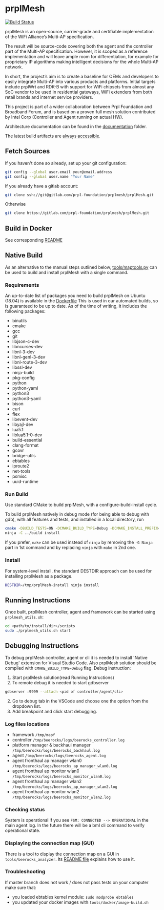 # prplMesh
[![Build Status](https://gitlab.com/prpl-foundation/prplmesh/prplMesh/badges/master/pipeline.svg)](https://gitlab.com/prpl-foundation/prplmesh/prplMesh/pipelines)

prplMesh is an open-source, carrier-grade and certifiable implementation of the WiFi Alliance’s Multi-AP specification.

The result will be source-code covering both the agent and the controller part of the Multi-AP specification.
However, it is scoped as a reference implementation and will leave ample room for differentiation, for example for proprietary IP algorithms making intelligent decisions for the whole Multi-AP network.

In short, the project’s aim is to create a baseline for OEMs and developers to easily integrate Multi-AP into various products and platforms.
Initial targets include prplWrt and RDK-B with support for WiFi chipsets from almost any SoC vendor to be used in residential gateways, WiFi extenders from both retail brands and internet service providers.

This project is part of a wider collaboration between Prpl Foundation and Broadband Forum, and is based on a proven full mesh solution contributed by Intel Corp (Controller and Agent running on actual HW).

Architecture documentation can be found in the [documentation](documentation/) folder.

The latest build artifacts are [always accessible](https://ftp.essensium.com/owncloud/index.php/s/xidrhY3JKEYS9dK?path=%2Fartifacts%2Flatest%2Fbuild).

## Fetch Sources

If you haven't done so already, set up your git configuration:

```bash
git config --global user.email your@email.address
git config --global user.name "Your Name"
```

If you already have a gitlab account:
```bash
git clone ssh://git@gitlab.com/prpl-foundation/prplmesh/prplMesh.git
```
Otherwise
```bash
git clone https://gitlab.com/prpl-foundation/prplmesh/prplMesh.git
```

## Build in Docker

See corresponding [README](tools/docker/README.md)

## Native Build

As an alternative to the manual steps outlined below, [tools/maptools.py](tools/README.md) can be used to build and install prplMesh with a single command.

### Requirements

An up-to-date list of packages you need to build prplMesh on Ubuntu (18.04) is available in the [Dockerfile](tools/docker/builder/ubuntu/bionic/Dockerfile)
This is used in our automated builds, so is guaranteed to be up to date.
As of the time of writing, it includes the following packages:

* binutils 
* cmake 
* gcc 
* git 
* libjson-c-dev 
* libncurses-dev 
* libnl-3-dev 
* libnl-genl-3-dev 
* libnl-route-3-dev 
* libssl-dev 
* ninja-build 
* pkg-config 
* python 
* python-yaml 
* python3 
* python3-yaml 
* bison 
* curl 
* flex 
* libevent-dev 
* libyajl-dev 
* lua5.1 
* liblua5.1-0-dev 
* build-essential 
* clang-format 
* gcovr 
* bridge-utils 
* ebtables 
* iproute2 
* net-tools 
* psmisc 
* uuid-runtime

### Run Build

Use standard CMake to build prplMesh, with a configure-build-install cycle.

To build prplMesh natively in debug mode (for being able to debug with gdb), with all features and tests, and installed in a local directory, run

```bash
cmake -DBUILD_TESTS=ON -DCMAKE_BUILD_TYPE=Debug -DCMAKE_INSTALL_PREFIX=../build/install -H. -B../build -G Ninja
ninja -C ../build install
```

If you prefer, `make` can be used instead of `ninja` by removing the `-G Ninja` part in 1st command and by replacing `ninja` with `make` in 2nd one.

### Install

For system-level install, the standard DESTDIR approach can be used for installing prplMesh as a package.

```bash
DESTDIR=/tmp/prplMesh-install ninja install
```

## Running Instructions

Once built, prplMesh controller, agent and framework can be started using `prplmesh_utils.sh`:

```bash
cd <path/to/install/dir>/scripts
sudo ./prplmesh_utils.sh start
```

## Debugging Instructions

To debug prplMesh controller, agent or cli it is needed to install 'Native Debug'
extension for Visual Studio Code. Also prplMesh solution should be compiled with
`CMAKE_BUILD_TYPE=Debug` flag.
Debug instruction: 
1. Start prplMesh solution(read Running Instructions)
2. To remote debug it is needed to start gdbserver
```bash
gdbserver :9999 --attach <pid of controller/agent/cli>
```
2. Go to debug tab in the VSCode and choose one the option from the dropdown list.
3. Add breakpoint and click start debugging.

### Log files locations

- framework `/tmp/mapf`
- controller `/tmp/beerocks/logs/beerocks_controller.log`
- platform manager & backhaul manager `/tmp/beerocks/logs/beerocks_backhaul.log`
- agent `/tmp/beerocks/logs/beerocks_agent.log`
- agent fronthaul ap manager wlan0  `/tmp/beerocks/logs/beerocks_ap_manager_wlan0.log`
- agent fronthaul ap monitor wlan0  `/tmp/beerocks/logs/beerocks_monitor_wlan0.log`
- agent fronthaul ap manager wlan2  `/tmp/beerocks/logs/beerocks_ap_manager_wlan2.log`
- agent fronthaul ap monitor wlan2  `/tmp/beerocks/logs/beerocks_monitor_wlan2.log`

### Checking status

System is operational if you see `FSM: CONNECTED --> OPERATIONAL` in the main agent log. In the future there will be a bml cli command to verify operational state.

### Displaying the connection map (GUI)

There is a tool to display the connection map on a GUI in `tools/beerocks_analyzer`.
Its [README file](tools/beerocks_analyzer/README.md) explains how to use it.

### Troubleshooting

If master branch does not work / does not pass tests on your computer make sure that:

- you loaded ebtables kernel module: `sudo modprobe ebtables`
- you updated your docker images with `tools/docker/image-build.sh`
